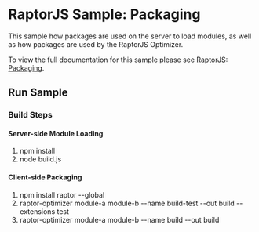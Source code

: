 RaptorJS Sample: Packaging
==============================

This sample how packages are used on the server to load modules, as well as how packages are
used by the RaptorJS Optimizer.

To view the full documentation for this sample please see [RaptorJS: Packaging](http://raptorjs.org/packaging/get-started/).

## Run Sample

### Build Steps

#### Server-side Module Loading
1. npm install
2. node build.js

#### Client-side Packaging
1. npm install raptor --global
2. raptor-optimizer module-a module-b --name build-test --out build --extensions test
3. raptor-optimizer module-a module-b --name build --out build